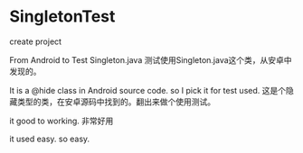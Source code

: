 # SingletonTest
create project

From Android to Test Singleton.java
测试使用Singleton.java这个类，从安卓中发现的。

It is a @hide class in Android source code. so I pick it for test used.
这是个隐藏类型的类，在安卓源码中找到的。翻出来做个使用测试。

it good to working.
非常好用

it used easy.
so easy.
